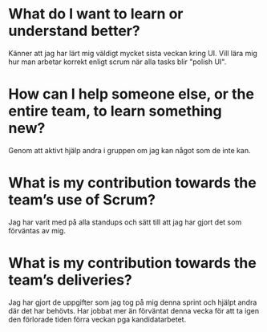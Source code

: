 # What do I want to learn or understand better?
Känner att jag har lärt mig väldigt mycket sista veckan kring UI. 
Vill lära mig hur man arbetar korrekt enligt scrum när alla tasks blir "polish UI".

# How can I help someone else, or the entire team, to learn something new?
Genom att aktivt hjälp andra i gruppen om jag kan något som de inte kan. 

# What is my contribution towards the team’s use of Scrum?
Jag har varit med på alla standups och sätt till att jag har gjort det som förväntas av mig.

# What is my contribution towards the team’s deliveries?
Jag har gjort de uppgifter som jag tog på mig denna sprint och hjälpt andra där det har behövts.
Har jobbat mer än förväntat denna vecka för att ta igen den förlorade tiden förra veckan pga kandidatarbetet.